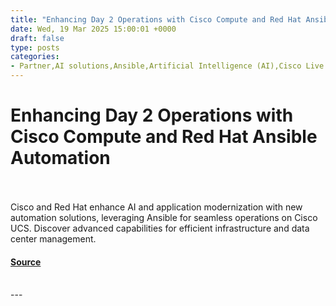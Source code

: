 ```yaml
---
title: "Enhancing Day 2 Operations with Cisco Compute and Red Hat Ansible Automation"
date: Wed, 19 Mar 2025 15:00:01 +0000
draft: false
type: posts
categories: 
- Partner,AI solutions,Ansible,Artificial Intelligence (AI),Cisco Live Amsterdam,Cisco Partners,Cisco UCS,Data Center Network,FlexPod,RedHat OpenShift
---
```

# Enhancing Day 2 Operations with Cisco Compute and Red Hat Ansible Automation

<br/>

<br/>
Cisco and Red Hat enhance AI and application modernization with new automation solutions, leveraging Ansible for seamless operations on Cisco UCS. Discover advanced capabilities for efficient infrastructure and data center management.

#### [Source](https://blogs.cisco.com/partner/enhancing-day-2-operations-with-cisco-compute-and-red-hat-ansible-automation)

<br/>
---
